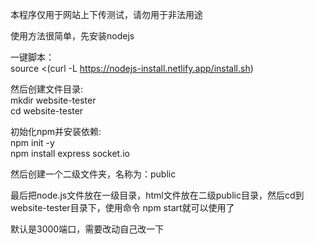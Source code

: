 本程序仅用于网站上下传测试，请勿用于非法用途

使用方法很简单，先安装nodejs

一键脚本：<br>source <(curl -L https://nodejs-install.netlify.app/install.sh)

然后创建文件目录:
<br>mkdir website-tester<br>
cd website-tester

初始化npm并安装依赖:
<br>npm init -y<br>
npm install express socket.io

然后创建一个二级文件夹，名称为：public

最后把node.js文件放在一级目录，html文件放在二级public目录，然后cd到website-tester目录下，使用命令 npm start就可以使用了

默认是3000端口，需要改动自己改一下
